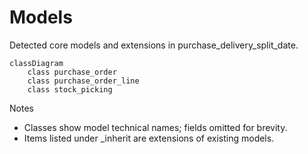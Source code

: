 # Models

Detected core models and extensions in purchase_delivery_split_date.

```mermaid
classDiagram
    class purchase_order
    class purchase_order_line
    class stock_picking
```

Notes
- Classes show model technical names; fields omitted for brevity.
- Items listed under _inherit are extensions of existing models.
